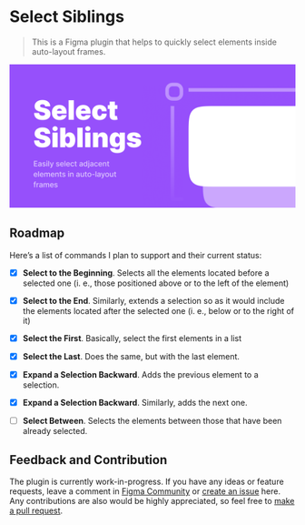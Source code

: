 # Select Siblings
> This is a Figma plugin that helps to quickly select elements inside auto-layout frames. 

![Plugin Cover](assets/plugin-cover.png)

## Roadmap
Here’s a list of commands I plan to support and their current status:

- [x] **Select to the Beginning**. Selects all the elements located before a selected one (i. e., those positioned above or to the left of the element)

- [x] **Select to the End**. Similarly, extends a selection so as it would include the elements located after the selected one (i. e., below or to the right of it)

- [x] **Select the First**. Basically, select the first elements in a list
- [x] **Select the Last**. Does the same, but with the last element.
- [x] **Expand a Selection Backward**. Adds the previous element to a selection.
- [x] **Expand a Selection Backward**. Similarly, adds the next one.
- [ ] **Select Between**. Selects the elements between those that have been already selected.

## Feedback and Contribution
The plugin is currently work-in-progress. If you have any ideas or feature requests, leave a comment in [Figma Community](https://www.figma.com/community/plugin/1023271295543606907) or [create an issue](https://github.com/gnchrv/figma-select-siblings/issues) here. Any contributions are also would be highly appreciated, so feel free to [make a pull request](https://github.com/gnchrv/figma-select-siblings/pulls).
